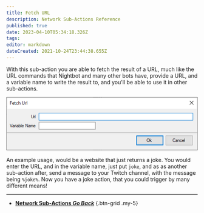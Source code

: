 ```yaml
---
title: Fetch URL
description: Network Sub-Actions Reference
published: true
date: 2023-04-10T05:34:18.326Z
tags: 
editor: markdown
dateCreated: 2021-10-24T23:44:38.655Z
---
```


With this sub-action you are able to fetch the result of a URL, much like the URL commands that Nightbot and many other bots have, provide a URL, and a variable name to write the result to, and you'll be able to use it in other sub-actions.

![sub-action-fetch-url-001.png](/sub-action-fetch-url-001.png)

An example usage, would be a website that just returns a joke.  You would enter the URL, and in the variable name, just put `joke`, and as as another sub-action after, send a message to your Twitch channel, with the message being `%joke%`.  Now you have a joke action, that you could trigger by many different means!

---

- [<i class="mdi mdi-chevron-left"></i>**Network Sub-Actions *Go Back***](/Sub-Actions/Network)
{.btn-grid .my-5}
